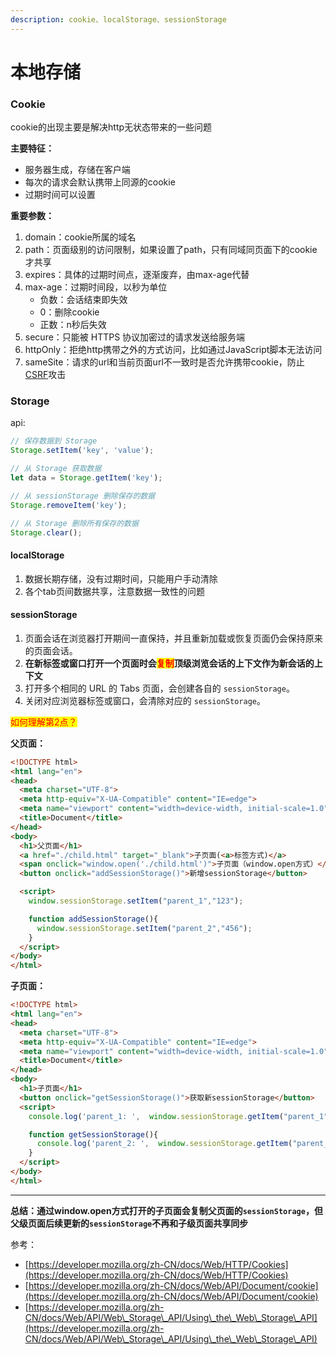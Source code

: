 ```yaml
---
description: cookie、localStorage、sessionStorage
---
```


# 本地存储

### Cookie

cookie的出现主要是解决http无状态带来的一些问题

**主要特征：**

* 服务器生成，存储在客户端
* 每次的请求会默认携带上同源的cookie
* 过期时间可以设置



**重要参数：**

1. domain：cookie所属的域名
2. path：页面级别的访问限制，如果设置了path，只有同域同页面下的cookie才共享
3. expires：具体的过期时间点，逐渐废弃，由max-age代替
4. max-age：过期时间段，以秒为单位
   * 负数：会话结束即失效
   * 0：删除cookie
   * 正数：n秒后失效
5. secure：只能被 HTTPS 协议加密过的请求发送给服务端
6. httpOnly：拒绝http携带之外的方式访问，比如通过JavaScript脚本无法访问
7. sameSite：请求的url和当前页面url不一致时是否允许携带cookie，防止[CSRF](../../readme/ji-suan-ji-wang-luo/chang-jian-wang-luo-gong-ji/csrf.md)攻击



### Storage

api:

```javascript
// 保存数据到 Storage
Storage.setItem('key', 'value');

// 从 Storage 获取数据
let data = Storage.getItem('key');

// 从 sessionStorage 删除保存的数据
Storage.removeItem('key');

// 从 Storage 删除所有保存的数据
Storage.clear();
```

#### localStorage

1. 数据长期存储，没有过期时间，只能用户手动清除
2. 各个tab页间数据共享，注意数据一致性的问题

#### sessionStorage

1. 页面会话在浏览器打开期间一直保持，并且重新加载或恢复页面仍会保持原来的页面会话。
2. **在新标签或窗口打开一个页面时会**<mark style="color:red;">**复制**</mark>**顶级浏览会话的上下文作为新会话的上下文**
3. 打开多个相同的 URL 的 Tabs 页面，会创建各自的 `sessionStorage`。
4. 关闭对应浏览器标签或窗口，会清除对应的 `sessionStorage`。

<mark style="color:red;">如何理解第2点？</mark>

**父页面：**

```html
<!DOCTYPE html>
<html lang="en">
<head>
  <meta charset="UTF-8">
  <meta http-equiv="X-UA-Compatible" content="IE=edge">
  <meta name="viewport" content="width=device-width, initial-scale=1.0">
  <title>Document</title>
</head>
<body>
  <h1>父页面</h1>
  <a href="./child.html" target="_blank">子页面(<a>标签方式)</a>
  <span onclick="window.open('./child.html')">子页面（window.open方式）</span>
  <button onclick="addSessionStorage()">新增sessionStorage</button>

  <script>
    window.sessionStorage.setItem("parent_1","123");

    function addSessionStorage(){
      window.sessionStorage.setItem("parent_2","456");
    }
  </script>
</body>
</html>
```

**子页面：**

```html
<!DOCTYPE html>
<html lang="en">
<head>
  <meta charset="UTF-8">
  <meta http-equiv="X-UA-Compatible" content="IE=edge">
  <meta name="viewport" content="width=device-width, initial-scale=1.0">
  <title>Document</title>
</head>
<body>
  <h1>子页面</h1>
  <button onclick="getSessionStorage()">获取新sessionStorage</button>
  <script>
    console.log('parent_1: ',  window.sessionStorage.getItem("parent_1"));

    function getSessionStorage(){
      console.log('parent_2: ',  window.sessionStorage.getItem("parent_2"));
    }
  </script>
</body>
</html>
```

****

**总结：通过window.open方式打开的子页面会复制父页面的`sessionStorage`，但父级页面后续更新的`sessionStorage`不再和子级页面共享同步**









参考：

* [https://developer.mozilla.org/zh-CN/docs/Web/HTTP/Cookies](https://developer.mozilla.org/zh-CN/docs/Web/HTTP/Cookies)
* [https://developer.mozilla.org/zh-CN/docs/Web/API/Document/cookie](https://developer.mozilla.org/zh-CN/docs/Web/API/Document/cookie)
* [https://developer.mozilla.org/zh-CN/docs/Web/API/Web\_Storage\_API/Using\_the\_Web\_Storage\_API](https://developer.mozilla.org/zh-CN/docs/Web/API/Web\_Storage\_API/Using\_the\_Web\_Storage\_API)

